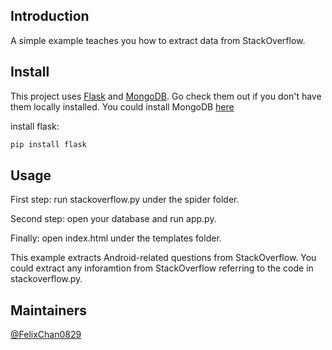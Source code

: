 ## Introduction
  A simple example teaches you how to extract data from StackOverflow. 

## Install
  This project uses [Flask](https://palletsprojects.com/p/flask/) and [MongoDB](https://www.mongodb.com/). Go check them out if you don't have them locally installed.
  You could install MongoDB [here](www.mongodb.com/download-center/community)
  
  install flask: 
  ```Bash
  pip install flask
  ```
  
## Usage
  First step: run stackoverflow.py under the spider folder. 
  
  Second step: open your database and run app.py.
  
  Finally: open index.html under the templates folder.
  
  This example extracts Android-related questions from StackOverflow. You could extract any inforamtion from StackOverflow referring to the code in stackoverflow.py.
  
## Maintainers
  [@FelixChan0829](https://github.com/FelixChan0829)

